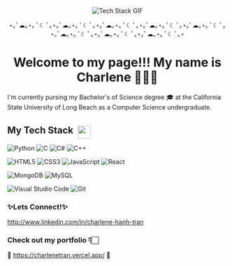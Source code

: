 <p align="center">
  <img src="https://i.pinimg.com/originals/1f/3c/e3/1f3ce3f2fb77aeb542d616158e3b40a7.gif" alt="Tech Stack GIF">
</p>

<p align="center">
  ⋆｡ﾟ☁︎｡⋆｡ ﾟ☾ ﾟ｡⋆｡ﾟ☁︎｡⋆｡ ﾟ☾ ﾟ｡⋆｡ﾟ☁︎｡⋆｡ ﾟ☾ ﾟ｡⋆｡ﾟ☁︎｡⋆｡ ﾟ☾ ﾟ｡⋆｡ﾟ☁︎｡⋆｡ ﾟ☾ ﾟ｡⋆｡ﾟ☁︎｡⋆｡ ﾟ☾ ﾟ｡⋆｡ﾟ☁︎｡⋆｡ ﾟ☾ ﾟ｡⋆｡ﾟ☁︎｡⋆｡ ﾟ☾ ﾟ｡⋆
</p>

<h1 align="center">Welcome to my page!!! My name is Charlene 👩🏻‍💻</h1>

I'm currently pursing my Bachelor's of Science degree 🎓 at the California State University of Long Beach as a Computer Science undergraduate.


## <div style="display: flex; align-items: center;"> My Tech Stack <img src="https://user-images.githubusercontent.com/74038190/212284087-bbe7e430-757e-4901-90bf-4cd2ce3e1852.gif" width="30" style="margin-left: 10px; position: relative; top: 5px;" /> </div>



![Python](https://img.shields.io/badge/python-3670A0?style=for-the-badge&logo=python&logoColor=ffdd54) ![C](https://img.shields.io/badge/c-%2300599C.svg?style=for-the-badge&logo=c&logoColor=white) ![C#](https://img.shields.io/badge/c%23-%23239120.svg?style=for-the-badge&logo=csharp&logoColor=white) ![C++](https://img.shields.io/badge/c++-%2300599C.svg?style=for-the-badge&logo=c%2B%2B&logoColor=white)


![HTML5](https://img.shields.io/badge/html5-%23E34F26.svg?style=for-the-badge&logo=html5&logoColor=white) ![CSS3](https://img.shields.io/badge/css3-%231572B6.svg?style=for-the-badge&logo=css3&logoColor=white)
![JavaScript](https://img.shields.io/badge/javascript-%23323330.svg?style=for-the-badge&logo=javascript&logoColor=%23F7DF1E) ![React](https://img.shields.io/badge/react-%2320232a.svg?style=for-the-badge&logo=react&logoColor=%2361DAFB) 


![MongoDB](https://img.shields.io/badge/MongoDB-%234ea94b.svg?style=for-the-badge&logo=mongodb&logoColor=white) ![MySQL](https://img.shields.io/badge/mysql-%2300f.svg?style=for-the-badge&logo=mysql&logoColor=white) 


![Visual Studio Code](https://img.shields.io/badge/Visual%20Studio%20Code-0078d7.svg?style=for-the-badge&logo=visual-studio-code&logoColor=white)  ![Git](https://img.shields.io/badge/git-%23F05033.svg?style=for-the-badge&logo=git&logoColor=white)

### ✨Lets Connect!✨
http://www.linkedin.com/in/charlene-hanh-tran

### Check out my portfolio 👇🏻
🌸 https://charlenetran.vercel.app/ 🌸
